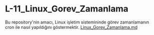 # L-11_Linux_Gorev_Zamanlama
Bu repository'nin amacı, Linux işletim sistemininde görev zamanlamanın cron ile nasıl yapıldığını göstermektir. [Linux_Gorev_Zamanlama.md](Linux_Gorev_Zamanlama.md)
